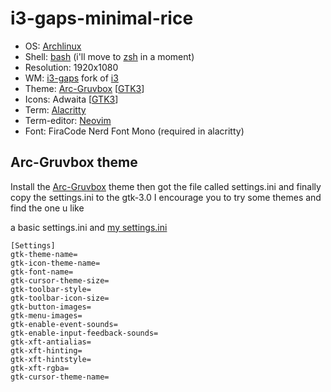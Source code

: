 # i3-gaps-minimal-rice

- OS: [Archlinux]
- Shell: [bash]() (i'll move to [zsh] in a moment)
- Resolution: 1920x1080
- WM: [i3-gaps] fork of [i3]
- Theme: [Arc-Gruvbox] [[GTK3]]
- Icons: Adwaita [[GTK3]]
- Term: [Alacritty]
- Term-editor: [Neovim][Neovim]
- Font: FiraCode Nerd Font Mono (required in alacritty)

## Arc-Gruvbox theme
Install the [Arc-Gruvbox] theme then got the file called settings.ini
and finally copy the settings.ini to the gtk-3.0 I encourage you to try some themes and find the one u like

a basic settings.ini and [my settings.ini](.config/gtk-3.0/settings.ini)
```config
[Settings]
gtk-theme-name=
gtk-icon-theme-name=
gtk-font-name=
gtk-cursor-theme-size=
gtk-toolbar-style=
gtk-toolbar-icon-size=
gtk-button-images=
gtk-menu-images=
gtk-enable-event-sounds=
gtk-enable-input-feedback-sounds=
gtk-xft-antialias=
gtk-xft-hinting=
gtk-xft-hintstyle=
gtk-xft-rgba=
gtk-cursor-theme-name=
```

[Archlinux]: <https://archlinux.org/>
[bash]: <https://archlinux.org/packages/core/x86_64/bash/>
[zsh]: <https://archlinux.org/packages/extra/x86_64/zsh/>
[i3-gaps]: <https://github.com/Airblader/i3#readme>
[i3]: <https://github.com/i3/i3#readme>

[GTK3]: <https://docs.gtk.org/gtk3/>
[Alacritty]: <https://github.com/alacritty/alacritty#readme>
[Neovim]: <https://neovim.io/>
[Arc-Gruvbox]: <https://github.com/cyrinux/arc-gruvbox-theme#readme>